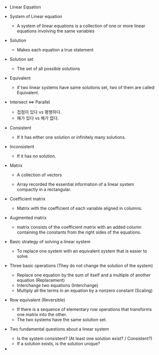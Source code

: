 - Linear Equation

- System of Linear equation

  - A system of linear equations is a collection of one or more linear equations involving the same variables

- Solution

  - Makes each equation a true statement

- Solution set

  - The set of all possible solutions

- Equivalent

  - if two linear systems have same solutions set, two of them are called Equivalent.

- Intersect <=> Parallel

  - 접점이 있다 vs 평행하다.
  - 해가 있다 vs 해가 없다.

- Consistent

  - If it has either one solution or infinitely many solutions.

- Inconsistent

  - If it has no solution.

- Matrix

  - A collection of vectors

  - Array recorded the essential information of a linear system compactly in a rectangular.

- Coefficient matrix

  - Matrix with the coefficient of each variable aligned in columns.

- Augmented matrix

  - matrix consists of the coefficient matrix with an added column containing the constants from the right sides of the equations.

- Basic strategy of solving a linear system
  - To replace one system with an equivalent system that is easier to solve.
- Three basic operations (They do not change the solution of the system)
  - Replace one equation by the sum of itself and a multiple of another equation (Replacement)
  - Interchange two equations (Interchange)
  - Multiply all the terms in an equation by a nonzero constant (Scaling)

- Row equivalent (Reversible)
  - If there is a sequence of elementary row operations that transforms one matrix into the other.
  - The two systems have the same solution set.
- Two fundamental questions about a linear system
  - Is the system consistent? (At least one solution exist? / Consistent?)
  - If a solution exists, is the solution unique?
- 